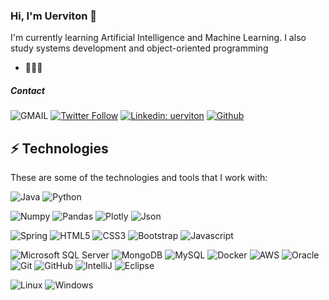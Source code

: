 ### Hi, I'm Uerviton 👋

I'm currently learning Artificial Intelligence and Machine Learning. I also study systems development and object-oriented programming

- 🤖👨‍💻 

##### Contact 

![GMAIL](https://img.shields.io/badge/Gmail-D14836?style=flat-the-badge&logo=gmail&logoColor=white)
[![Twitter Follow](https://img.shields.io/twitter/follow/uervitonsantos?style=social)](https://twitter.com/uervitonsantos)
[![Linkedin: uerviton](https://img.shields.io/badge/-Linkedin-blue?style=flat-square&logo=Linkedin&logoColor=white&link=https://www.linkedin.com/in/uerviton-santos/)](https://www.linkedin.com/in/uerviton-santos/)
[![Github](https://img.shields.io/badge/GitHub-100000?style=flat-the-badge&logo=github&logoColor=white)](https://github.com/uervitonsantos)



## ⚡ Technologies

These are some of the technologies and tools that I work with:

![Java](https://img.shields.io/badge/Java-ED8B00?style=for-the-badge&logo=java&logoColor=white)
![Python](https://img.shields.io/badge/Python-FFD43B?style=flat-the-badge&logo=python&logoColor=darkgreen)

![Numpy](https://img.shields.io/badge/Numpy-777BB4?style=flat-the-badge&logo=numpy&logoColor=white)
![Pandas](https://img.shields.io/badge/Pandas-2C2D72?style=flat-the-badge&logo=pandas&logoColor=white)
![Plotly](https://img.shields.io/badge/Plotly-239120?style=flat-the-badge&logo=plotly&logoColor=white)
![Json](https://img.shields.io/badge/json-5E5C5C?style=flat-the-badge&logo=json&logoColor=white)

![Spring](https://img.shields.io/badge/-Spring-6DB33F?style=flat-square&logo=spring&logoColor=white)
![HTML5](https://img.shields.io/badge/-HTML5-E34F26?style=flat-square&logo=html5&logoColor=white)
![CSS3](https://img.shields.io/badge/-CSS3-1572B6?style=flat-square&logo=css3)
![Bootstrap](https://img.shields.io/badge/-Bootstrap-563D7C?style=flat-square&logo=bootstrap)
![Javascript](https://img.shields.io/badge/JavaScript-323330?style=flat-the-badge&logo=javascript&logoColor=F7DF1E)

![Microsoft SQL Server](https://img.shields.io/badge/-SQL%20Server-CC2927?style=flat-square&logo=microsoft-sql-server&logoColor=white)
![MongoDB](https://img.shields.io/badge/-MongoDB-black?style=flat-square&logo=mongodb)
![MySQL](https://img.shields.io/badge/-MySQL-4479A1?style=flat-square&logo=mysql&logoColor=white)
![Docker](https://img.shields.io/badge/-Docker-2496ED?style=flat-square&logo=docker&logoColor=white)
![AWS](https://img.shields.io/badge/Amazon_AWS-232F3E?style=flat-the-badge&logo=amazon-aws&logoColor=white)
![Oracle](https://img.shields.io/badge/Oracle%20Cloud-F80000?style=flat-square&logo=oracle&logoColor=white)
![Git](https://img.shields.io/badge/-Git-black?style=flat-square&logo=git)
![GitHub](https://img.shields.io/badge/-GitHub-181717?style=flat-square&logo=github)
![IntelliJ](https://img.shields.io/badge/-IntelliJ%20IDEA-black?style=flat-square&logo=intellij-idea&logoColor=white)
![Eclipse](https://img.shields.io/badge/-Eclipse-2C2255?style=flat-square&logo=eclipse&logoColor=white)

![Linux](https://img.shields.io/badge/Linux-FCC624?style=for-the-badge&logo=linux&logoColor=black)
![Windows](https://img.shields.io/badge/Windows-0078D6?style=flat-the-badge&logo=windows&logoColor=white)




